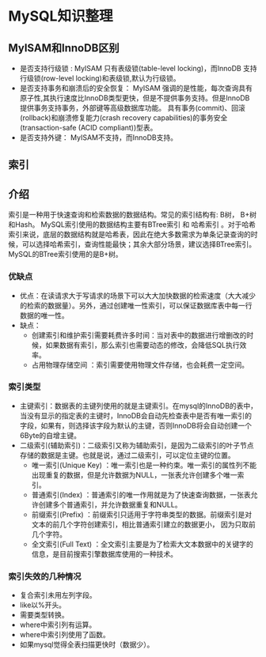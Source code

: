 # MySQL知识整理

## MyISAM和InnoDB区别
- 是否支持行级锁 : MyISAM 只有表级锁(table-level locking)，而InnoDB 支持行级锁(row-level locking)和表级锁,默认为行级锁。
- 是否支持事务和崩溃后的安全恢复： MyISAM 强调的是性能，每次查询具有原子性,其执行速度比InnoDB类型更快，但是不提供事务支持。但是InnoDB 提供事务支持事务，外部键等高级数据库功能。 具有事务(commit)、回滚(rollback)和崩溃修复能力(crash recovery capabilities)的事务安全(transaction-safe (ACID compliant))型表。
- 是否支持外键： MyISAM不支持，而InnoDB支持。

## 索引

## 介绍
索引是一种用于快速查询和检索数据的数据结构。常见的索引结构有: B树， B+树和Hash。
MySQL索引使用的数据结构主要有BTree索引 和 哈希索引 。对于哈希索引来说，底层的数据结构就是哈希表，因此在绝大多数需求为单条记录查询的时候，可以选择哈希索引，查询性能最快；其余大部分场景，建议选择BTree索引。MySQL的BTree索引使用的是B+树。

### 优缺点
- 优点：在读请求大于写请求的场景下可以大大加快数据的检索速度（大大减少的检索的数据量）。另外，通过创建唯一性索引，可以保证数据库表中每一行数据的唯一性。
- 缺点：
    - 创建索引和维护索引需要耗费许多时间：当对表中的数据进行增删改的时候，如果数据有索引，那么索引也需要动态的修改，会降低SQL执行效率。
    - 占用物理存储空间 ：索引需要使用物理文件存储，也会耗费一定空间。

### 索引类型
- 主键索引：数据表的主键列使用的就是主键索引。在mysql的InnoDB的表中，当没有显示的指定表的主键时，InnoDB会自动先检查表中是否有唯一索引的字段，如果有，则选择该字段为默认的主键，否则InnoDB将会自动创建一个6Byte的自增主键。
- 二级索引(辅助索引)：二级索引又称为辅助索引，是因为二级索引的叶子节点存储的数据是主键。也就是说，通过二级索引，可以定位主键的位置。
    - 唯一索引(Unique Key) ：唯一索引也是一种约束。唯一索引的属性列不能出现重复的数据，但是允许数据为NULL，一张表允许创建多个唯一索引。
    - 普通索引(Index) ：普通索引的唯一作用就是为了快速查询数据，一张表允许创建多个普通索引，并允许数据重复和NULL。
    - 前缀索引(Prefix) ：前缀索引只适用于字符串类型的数据。前缀索引是对文本的前几个字符创建索引，相比普通索引建立的数据更小， 因为只取前几个字符。
    - 全文索引(Full Text) ：全文索引主要是为了检索大文本数据中的关键字的信息，是目前搜索引擎数据库使用的一种技术。

###  索引失效的几种情况
- 复合索引未用左列字段。
- like以%开头。
- 需要类型转换。
- where中索引列有运算。
- where中索引列使用了函数。
- 如果mysql觉得全表扫描更快时（数据少）。